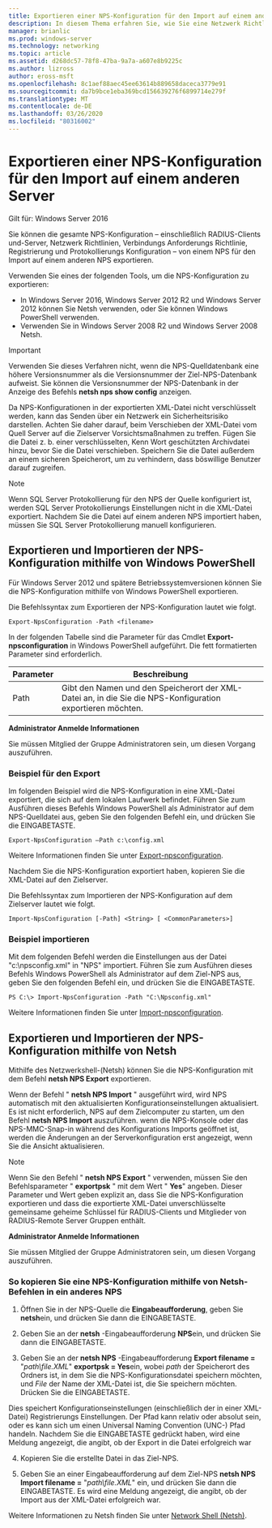 ```yaml
---
title: Exportieren einer NPS-Konfiguration für den Import auf einem anderen Server
description: In diesem Thema erfahren Sie, wie Sie eine Netzwerk Richtlinien Server-Konfiguration in Windows Server 2016 exportieren.
manager: brianlic
ms.prod: windows-server
ms.technology: networking
ms.topic: article
ms.assetid: d268dc57-78f8-47ba-9a7a-a607e8b9225c
ms.author: lizross
author: eross-msft
ms.openlocfilehash: 8c1aef88aec45ee63614b889658daceca3779e91
ms.sourcegitcommit: da7b9bce1eba369bcd156639276f6899714e279f
ms.translationtype: MT
ms.contentlocale: de-DE
ms.lasthandoff: 03/26/2020
ms.locfileid: "80316002"
---
```

# <a name="export-an-nps-configuration-for-import-on-another-server"></a>Exportieren einer NPS-Konfiguration für den Import auf einem anderen Server

Gilt für: Windows Server 2016

Sie können die gesamte NPS-Konfiguration – einschließlich RADIUS-Clients und-Server, Netzwerk Richtlinien, Verbindungs Anforderungs Richtlinie, Registrierung und Protokollierungs Konfiguration – von einem NPS für den Import auf einem anderen NPS exportieren. 

Verwenden Sie eines der folgenden Tools, um die NPS-Konfiguration zu exportieren:

- In Windows Server 2016, Windows Server 2012 R2 und Windows Server 2012 können Sie Netsh verwenden, oder Sie können Windows PowerShell verwenden.
- Verwenden Sie in Windows Server 2008 R2 und Windows Server 2008 Netsh.

> [!IMPORTANT]
> Verwenden Sie dieses Verfahren nicht, wenn die NPS-Quelldatenbank eine höhere Versionsnummer als die Versionsnummer der Ziel-NPS-Datenbank aufweist. Sie können die Versionsnummer der NPS-Datenbank in der Anzeige des Befehls **netsh nps show config** anzeigen.

Da NPS-Konfigurationen in der exportierten XML-Datei nicht verschlüsselt werden, kann das Senden über ein Netzwerk ein Sicherheitsrisiko darstellen. Achten Sie daher darauf, beim Verschieben der XML-Datei vom Quell Server auf die Zielserver Vorsichtsmaßnahmen zu treffen. Fügen Sie die Datei z. b. einer verschlüsselten, Kenn Wort geschützten Archivdatei hinzu, bevor Sie die Datei verschieben. Speichern Sie die Datei außerdem an einem sicheren Speicherort, um zu verhindern, dass böswillige Benutzer darauf zugreifen.

> [!NOTE]
> Wenn SQL Server Protokollierung für den NPS der Quelle konfiguriert ist, werden SQL Server Protokollierungs Einstellungen nicht in die XML-Datei exportiert. Nachdem Sie die Datei auf einem anderen NPS importiert haben, müssen Sie SQL Server Protokollierung manuell konfigurieren.

## <a name="export-and-import-the-nps-configuration-by-using-windows-powershell"></a>Exportieren und Importieren der NPS-Konfiguration mithilfe von Windows PowerShell

Für Windows Server 2012 und spätere Betriebssystemversionen können Sie die NPS-Konfiguration mithilfe von Windows PowerShell exportieren.

Die Befehlssyntax zum Exportieren der NPS-Konfiguration lautet wie folgt. 

    Export-NpsConfiguration -Path <filename>

In der folgenden Tabelle sind die Parameter für das Cmdlet **Export-npsconfiguration** in Windows PowerShell aufgeführt. Die fett formatierten Parameter sind erforderlich.

|Parameter|Beschreibung|
|---------|-----------|
|Path|Gibt den Namen und den Speicherort der XML-Datei an, in die Sie die NPS-Konfiguration exportieren möchten.|

**Administrator Anmelde Informationen**

Sie müssen Mitglied der Gruppe Administratoren sein, um diesen Vorgang auszuführen.

### <a name="export-example"></a>Beispiel für den Export 

Im folgenden Beispiel wird die NPS-Konfiguration in eine XML-Datei exportiert, die sich auf dem lokalen Laufwerk befindet. Führen Sie zum Ausführen dieses Befehls Windows PowerShell als Administrator auf dem NPS-Quelldatei aus, geben Sie den folgenden Befehl ein, und drücken Sie die EINGABETASTE.

`Export-NpsConfiguration –Path c:\config.xml` 

Weitere Informationen finden Sie unter [Export-npsconfiguration](https://technet.microsoft.com/library/jj872749.aspx).

Nachdem Sie die NPS-Konfiguration exportiert haben, kopieren Sie die XML-Datei auf den Zielserver.

Die Befehlssyntax zum Importieren der NPS-Konfiguration auf dem Zielserver lautet wie folgt.

    Import-NpsConfiguration [-Path] <String> [ <CommonParameters>]

### <a name="import-example"></a>Beispiel importieren

Mit dem folgenden Befehl werden die Einstellungen aus der Datei "c:\npsconfig.xml" in "NPS" importiert. Führen Sie zum Ausführen dieses Befehls Windows PowerShell als Administrator auf dem Ziel-NPS aus, geben Sie den folgenden Befehl ein, und drücken Sie die EINGABETASTE.

    PS C:\> Import-NpsConfiguration -Path "C:\Npsconfig.xml"

Weitere Informationen finden Sie unter [Import-npsconfiguration](https://technet.microsoft.com/library/jj872750.aspx).

## <a name="export-and-import-the-nps-configuration-by-using-netsh"></a>Exportieren und Importieren der NPS-Konfiguration mithilfe von Netsh

Mithilfe des Netzwerkshell-\(Netsh\) können Sie die NPS-Konfiguration mit dem Befehl **netsh NPS Export** exportieren.

Wenn der Befehl " **netsh NPS Import** " ausgeführt wird, wird NPS automatisch mit den aktualisierten Konfigurationseinstellungen aktualisiert. Es ist nicht erforderlich, NPS auf dem Zielcomputer zu starten, um den Befehl **netsh NPS Import** auszuführen. wenn die NPS-Konsole oder das NPS-MMC-Snap-in während des Konfigurations Imports geöffnet ist, werden die Änderungen an der Serverkonfiguration erst angezeigt, wenn Sie die Ansicht aktualisieren. 

> [!NOTE]
> Wenn Sie den Befehl " **netsh NPS Export** " verwenden, müssen Sie den Befehlsparameter " **exportpsk** " mit dem Wert " **Yes**" angeben. Dieser Parameter und Wert geben explizit an, dass Sie die NPS-Konfiguration exportieren und dass die exportierte XML-Datei unverschlüsselte gemeinsame geheime Schlüssel für RADIUS-Clients und Mitglieder von RADIUS-Remote Server Gruppen enthält.

**Administrator Anmelde Informationen**

Sie müssen Mitglied der Gruppe Administratoren sein, um diesen Vorgang auszuführen.

### <a name="to-copy-an-nps-configuration-to-another-nps-using-netsh-commands"></a>So kopieren Sie eine NPS-Konfiguration mithilfe von Netsh-Befehlen in ein anderes NPS

1. Öffnen Sie in der NPS-Quelle die **Eingabeaufforderung**, geben Sie **netsh**ein, und drücken Sie dann die EINGABETASTE.

2. Geben Sie an der **netsh** -Eingabeaufforderung **NPS**ein, und drücken Sie dann die EINGABETASTE. 

3. Geben Sie an der **netsh NPS** -Eingabeaufforderung **Export filename =** "*path\file.XML*" **exportpsk = Yes**ein, wobei *path* der Speicherort des Ordners ist, in dem Sie die NPS-Konfigurationsdatei speichern möchten, und *File* der Name der XML-Datei ist, die Sie speichern möchten. Drücken Sie die EINGABETASTE. 

Dies speichert Konfigurationseinstellungen \(einschließlich der in einer XML-Datei\) Registrierungs Einstellungen. Der Pfad kann relativ oder absolut sein, oder es kann sich um einen Universal Naming Convention \(UNC-\) Pfad handeln. Nachdem Sie die EINGABETASTE gedrückt haben, wird eine Meldung angezeigt, die angibt, ob der Export in die Datei erfolgreich war

4. Kopieren Sie die erstellte Datei in das Ziel-NPS.

5. Geben Sie an einer Eingabeaufforderung auf dem Ziel-NPS **netsh NPS Import filename =** "*path\file.XML*" ein, und drücken Sie dann die EINGABETASTE. Es wird eine Meldung angezeigt, die angibt, ob der Import aus der XML-Datei erfolgreich war.

Weitere Informationen zu Netsh finden Sie unter [Network Shell (Netsh)](../netsh/netsh.md).

